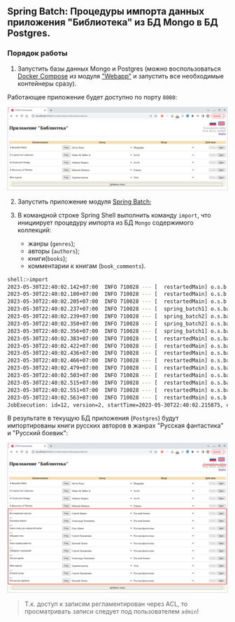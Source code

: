 ## Spring Batch: Процедуры импорта данных приложения "Библиотека" из БД Mongo в БД Postgres.

### Порядок работы

1. Запустить базы данных Mongo и Postgres (можно воспользоваться [Docker Compose](../webapp/docker-compose.yaml)
   из модуля ["Webapp"](../webapp) и запустить все необходимые контейнеры сразу).

Работающее приложение будет доступно по порту `8080`:

![before_spring_batch_import.png](before_spring_batch_import.png)

2. Запустить приложение модуля [Spring Batch](../spring-batch);

3. В командной строке Spring Shell выполнить команду `import`, что инициирует процедуру импорта из БД `Mongo` содержимого коллекций:
    - жанры (`genres`);
    - авторы (`authors`);
    - книги(`books`);
    - комментарии к книгам (`book_comments`).

````bash
shell:>import
2023-05-30T22:40:02.142+07:00  INFO 710028 --- [  restartedMain] o.s.b.c.l.support.SimpleJobOperator      : Checking status of job with name=importJob
2023-05-30T22:40:02.180+07:00  INFO 710028 --- [  restartedMain] o.s.b.c.l.support.SimpleJobOperator      : Attempting to launch job with name=importJob and parameters={{date=Tue May 30 22:40:02 NOVT 2023}}
2023-05-30T22:40:02.205+07:00  INFO 710028 --- [  restartedMain] o.s.b.c.l.support.SimpleJobLauncher      : Job: [FlowJob: [name=importJob]] launched with the following parameters: [{'date':'{value=Tue May 30 22:40:02 NOVT 2023, type=class java.lang.String, identifying=true}'}]
2023-05-30T22:40:02.237+07:00  INFO 710028 --- [  spring_batch1] o.s.batch.core.job.SimpleStepHandler     : Executing step: [importAuthorsStep]
2023-05-30T22:40:02.239+07:00  INFO 710028 --- [  spring_batch2] o.s.batch.core.job.SimpleStepHandler     : Executing step: [importGenresStep]
2023-05-30T22:40:02.350+07:00  INFO 710028 --- [  spring_batch2] o.s.batch.core.step.AbstractStep         : Step: [importGenresStep] executed in 109ms
2023-05-30T22:40:02.356+07:00  INFO 710028 --- [  spring_batch1] o.s.batch.core.step.AbstractStep         : Step: [importAuthorsStep] executed in 118ms
2023-05-30T22:40:02.383+07:00  INFO 710028 --- [  restartedMain] o.s.batch.core.job.SimpleStepHandler     : Executing step: [importBooksStep]
2023-05-30T22:40:02.422+07:00  INFO 710028 --- [  restartedMain] o.s.batch.core.step.AbstractStep         : Step: [importBooksStep] executed in 38ms
2023-05-30T22:40:02.436+07:00  INFO 710028 --- [  restartedMain] o.s.batch.core.job.SimpleStepHandler     : Executing step: [importBooksAclObjectStep]
2023-05-30T22:40:02.466+07:00  INFO 710028 --- [  restartedMain] o.s.batch.core.step.AbstractStep         : Step: [importBooksAclObjectStep] executed in 29ms
2023-05-30T22:40:02.479+07:00  INFO 710028 --- [  restartedMain] o.s.batch.core.job.SimpleStepHandler     : Executing step: [importBooksAclEntryStep]
2023-05-30T22:40:02.503+07:00  INFO 710028 --- [  restartedMain] o.s.batch.core.step.AbstractStep         : Step: [importBooksAclEntryStep] executed in 23ms
2023-05-30T22:40:02.515+07:00  INFO 710028 --- [  restartedMain] o.s.batch.core.job.SimpleStepHandler     : Executing step: [importCommentsStep]
2023-05-30T22:40:02.551+07:00  INFO 710028 --- [  restartedMain] o.s.batch.core.step.AbstractStep         : Step: [importCommentsStep] executed in 35ms
2023-05-30T22:40:02.563+07:00  INFO 710028 --- [  restartedMain] o.s.b.c.l.support.SimpleJobLauncher      : Job: [FlowJob: [name=importJob]] completed with the following parameters: [{'date':'{value=Tue May 30 22:40:02 NOVT 2023, type=class java.lang.String, identifying=true}'}] and the following status: [COMPLETED] in 342ms
JobExecution: id=12, version=2, startTime=2023-05-30T22:40:02.215875, endTime=2023-05-30T22:40:02.558415, lastUpdated=2023-05-30T22:40:02.559399, status=COMPLETED, exitStatus=exitCode=COMPLETED;exitDescription=, job=[JobInstance: id=12, version=0, Job=[importJob]], jobParameters=[{'date':'{value=Tue May 30 22:40:02 NOVT 2023, type=class java.lang.String, identifying=true}'}]
````

В результате в текущую БД приложения (`Postgres`) будут импортированы книги русских авторов в жанрах "Русская фантастика"
и "Русский боевик":

![after_spring_batch_import.png](after_spring_batch_import.png)

> Т.к. доступ к записям регламентирован через ACL, то просматривать записи следует под пользователем `admin`!
